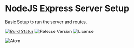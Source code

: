 # NodeJS Express Server Setup
Basic Setup to run the server and routes.

[![Build Status](https://travis-ci.org/stevenbenner/jquery-powertip.svg?branch=master)](https://travis-ci.org/stevenbenner/jquery-powertip)
![Release Version](http://img.shields.io/github/release/stevenbenner/jquery-powertip.svg)
![License](https://img.shields.io/packagist/l/doctrine/orm.svg)

![Atom](https://raw.githubusercontent.com/planlodge/NodeJS-Express-Server-Setup/master/demo/recording.gif)
